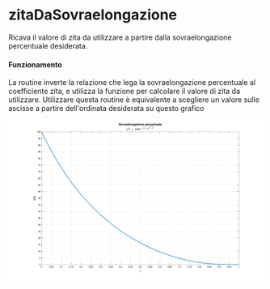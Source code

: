 # zitaDaSovraelongazione
Ricava il valore di zita da utilizzare a partire dalla sovraelongazione percentuale desiderata.
#### Funzionamento
La routine inverte la relazione che lega la sovraelongazione percentuale al coefficiente zita, e utilizza la funzione per calcolare il valore di zita da utilizzare.
Utilizzare questa routine è equivalente a scegliere un valore sulle ascisse a partire dell'ordinata desiderata su questo grafico

![s(zita)](sovraelongazionePercentuale.png)

